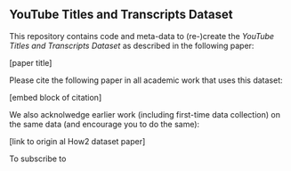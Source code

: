 ## YouTube Titles and Transcripts Dataset


This repository contains code and meta-data to (re-)create the *YouTube Titles and Transcripts Dataset* as described in the following paper:

[paper title]

Please cite the following paper in all academic work that uses this dataset:

[embed block of citation]

We also acknolwedge earlier work (including first-time data collection) on the same data (and encourage you to do the same):

[link to origin al How2 dataset paper]

To subscribe to 


